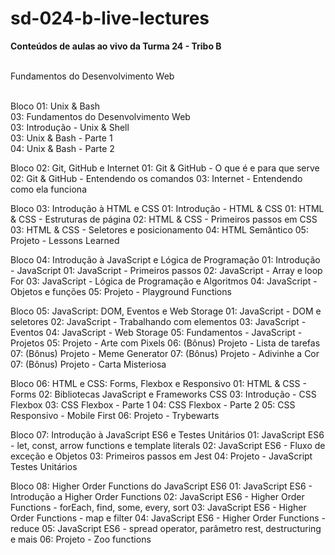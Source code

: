 # sd-024-b-live-lectures
<b>Conteúdos de aulas ao vivo da Turma 24 - Tribo B</b>

<br>Fundamentos do Desenvolvimento Web

<br>Bloco 01: Unix & Bash
<br>03: Fundamentos do Desenvolvimento Web
<br>03: Introdução - Unix & Shell
<br>03: Unix & Bash - Parte 1
<br>04: Unix & Bash - Parte 2

Bloco 02: Git, GitHub e Internet
01: Git & GitHub - O que é e para que serve
02: Git & GitHub - Entendendo os comandos
03: Internet - Entendendo como ela funciona

Bloco 03: Introdução à HTML e CSS
01: Introdução - HTML & CSS
01: HTML & CSS - Estruturas de página
02: HTML & CSS - Primeiros passos em CSS
03: HTML & CSS - Seletores e posicionamento
04: HTML Semântico
05: Projeto - Lessons Learned

Bloco 04: Introdução à JavaScript e Lógica de Programação
01: Introdução - JavaScript
01: JavaScript - Primeiros passos
02: JavaScript - Array e loop For
03: JavaScript - Lógica de Programação e Algoritmos
04: JavaScript - Objetos e funções
05: Projeto - Playground Functions

Bloco 05: JavaScript: DOM, Eventos e Web Storage
01: JavaScript - DOM e seletores
02: JavaScript - Trabalhando com elementos
03: JavaScript - Eventos
04: JavaScript - Web Storage
05: Fundamentos - JavaScript - Projetos
05: Projeto - Arte com Pixels
06: (Bônus) Projeto - Lista de tarefas
07: (Bônus) Projeto - Meme Generator
07: (Bônus) Projeto - Adivinhe a Cor
07: (Bônus) Projeto - Carta Misteriosa

Bloco 06: HTML e CSS: Forms, Flexbox e Responsivo
01: HTML & CSS - Forms
02: Bibliotecas JavaScript e Frameworks CSS
03: Introdução - CSS Flexbox
03: CSS Flexbox - Parte 1
04: CSS Flexbox - Parte 2
05: CSS Responsivo - Mobile First
06: Projeto - Trybewarts

Bloco 07: Introdução à JavaScript ES6 e Testes Unitários
01: JavaScript ES6 - let, const, arrow functions e template literals
02: JavaScript ES6 - Fluxo de exceção e Objetos
03: Primeiros passos em Jest
04: Projeto - JavaScript Testes Unitários

Bloco 08: Higher Order Functions do JavaScript ES6
01: JavaScript ES6 - Introdução a Higher Order Functions
02: JavaScript ES6 - Higher Order Functions - forEach, find, some, every, sort
03: JavaScript ES6 - Higher Order Functions - map e filter
04: JavaScript ES6 - Higher Order Functions - reduce
05: JavaScript ES6 - spread operator, parâmetro rest, destructuring e mais
06: Projeto - Zoo functions